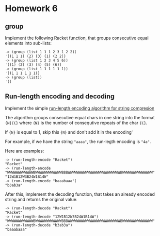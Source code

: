 # Homework 6

## group

Implement the following Racket function, that groups consecutive equal elements into sub-lists:

```racket
-> (group (list 1 1 1 2 3 1 2 2))
'((1 1 1) (2) (3) (1) (2 2))
-> (group (list 1 2 3 4 5 6))
'((1) (2) (3) (4) (5) (6))
-> (group (list 1 1 1 1 1 1))
'((1 1 1 1 1 1))
-> (group (list))
'()
```

## Run-length encoding and decoding

Implement the simple [run-length encoding algorithm for string compresion](https://en.wikipedia.org/wiki/Run-length_encoding)

The algorithm groups consecutive equal chars in one string into the format `{N}{C}` where `{N}` is the number of consequtive repeats of the char `{C}`.

If `{N}` is equal to 1, skip this `{N}` and don't add it in the encoding'

For example, if we have the string `"aaaa"`, the run-legth encoding is `"4a"`.

Here are examples:

```racket
-> (run-length-encode "Racket")
"Racket"
-> (run-length-encode "WWWWWWWWWWWWBWWWWWWWWWWWWBBBWWWWWWWWWWWWWWWWWWWWWWWWBWWWWWWWWWWWWWW"
"12W1B12W3B24W1B14W"
-> (run-length-encode "baaabaaa")
"b3ab3a"
```

After this, implement the decoding function, that takes an already encoded string and returns the original value:

```racket
-> (run-length-decode "Racket")
"Racket"
-> (run-length-decode "12W1B12W3B24W1B14W")
"WWWWWWWWWWWWBWWWWWWWWWWWWBBBWWWWWWWWWWWWWWWWWWWWWWWWBWWWWWWWWWWWWWW"
-> (run-length-decode "b3ab3a")
"baaabaaa"
```

